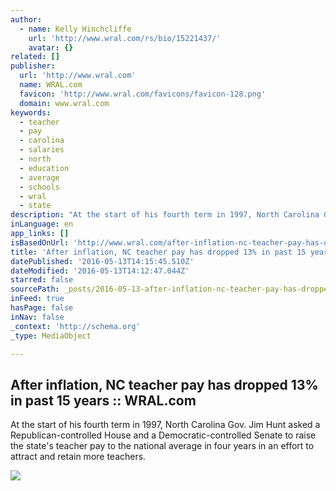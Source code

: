 ```yaml
---
author:
  - name: Kelly Hinchcliffe
    url: 'http://www.wral.com/rs/bio/15221437/'
    avatar: {}
related: []
publisher:
  url: 'http://www.wral.com'
  name: WRAL.com
  favicon: 'http://www.wral.com/favicons/favicon-128.png'
  domain: www.wral.com
keywords:
  - teacher
  - pay
  - carolina
  - salaries
  - north
  - education
  - average
  - schools
  - wral
  - state
description: "At the start of his fourth term in 1997, North Carolina Gov. Jim Hunt asked a Republican-controlled House and a Democratic-controlled Senate to raise the state's teacher pay to the national average in four years in an effort to attract and retain more teachers."
inLanguage: en
app_links: []
isBasedOnUrl: 'http://www.wral.com/after-inflation-nc-teacher-pay-has-dropped-13-in-past-15-years/15624302/'
title: 'After inflation, NC teacher pay has dropped 13% in past 15 years :: WRAL.com'
datePublished: '2016-05-13T14:15:45.510Z'
dateModified: '2016-05-13T14:12:47.044Z'
starred: false
sourcePath: _posts/2016-05-13-after-inflation-nc-teacher-pay-has-dropped-13-in-past-15-y.md
inFeed: true
hasPage: false
inNav: false
_context: 'http://schema.org'
_type: MediaObject

---
```

<article style=""><h1>After inflation, NC teacher pay has dropped 13% in past 15 years :: WRAL.com</h1><p>At the start of his fourth term in 1997, North Carolina Gov. Jim Hunt asked a Republican-controlled House and a Democratic-controlled Senate to raise the state's teacher pay to the national average in four years in an effort to attract and retain more teachers.</p><img src="http://wwwcache.wral.com/asset/news/education/2016/04/26/15665651/GradingTeacherPay-640x360.jpg" /></article>